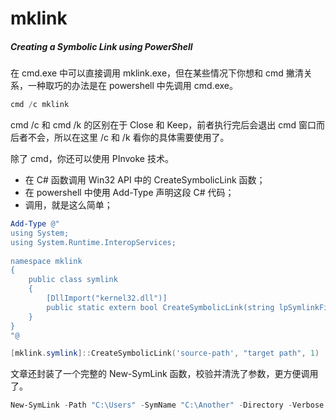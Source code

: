 # mklink



##### <Link type="h5" to="https://mgear-file.oss-cn-shanghai.aliyuncs.com/%E6%89%8B%E6%8A%8A%E6%89%8B%E6%95%99%E4%BD%A0PInvoke_%E9%BB%84%E8%85%BE%E9%9C%84%E7%9A%84%E5%8D%9A%E5%AE%A2_CSDN%E5%8D%9A%E5%AE%A2.html" source="https://blog.csdn.net/htxhtx123/article/details/104323450" ><i>Creating a Symbolic Link using PowerShell</i></Link>

在 cmd.exe 中可以直接调用 mklink.exe，但在某些情况下你想和 cmd 撇清关系，一种取巧的办法是在 powershell 中先调用 cmd.exe。

```powershell
cmd /c mklink
```

cmd /c 和 cmd /k 的区别在于 Close 和 Keep，前者执行完后会退出 cmd 窗口而后者不会，所以在这里 /c 和 /k 看你的具体需要使用了。

除了 cmd，你还可以使用 PInvoke 技术。

* 在 C# 函数调用 Win32 API 中的 CreateSymbolicLink 函数；
* 在 powershell 中使用 Add-Type 声明这段 C# 代码；
* 调用，就是这么简单；

```powershell
Add-Type @"
using System;
using System.Runtime.InteropServices;
 
namespace mklink
{
    public class symlink
    {
        [DllImport("kernel32.dll")]
        public static extern bool CreateSymbolicLink(string lpSymlinkFileName, string lpTargetFileName, int dwFlags);
    }
}
"@

[mklink.symlink]::CreateSymbolicLink('source-path', "target path", 1)
```

文章还封装了一个完整的 New-SymLink 函数，校验并清洗了参数，更方便调用了。

```powershell
New-SymLink -Path "C:\Users" -SymName "C:\Another" -Directory -Verbose
```